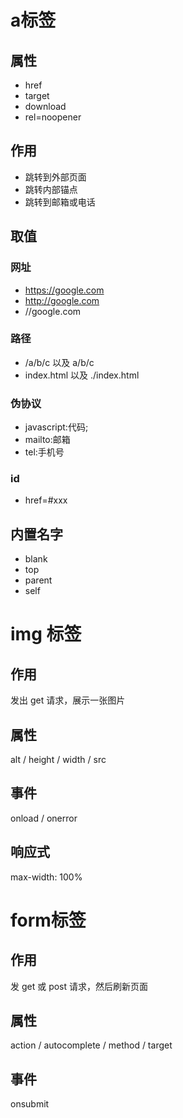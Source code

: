 # a标签

## 属性

- href
- target
- download
- rel=noopener

## 作用

- 跳转到外部页面
- 跳转内部锚点
- 跳转到邮箱或电话

## 取值

### 网址

- https://google.com
- http://google.com
- //google.com

### 路径

- /a/b/c 以及 a/b/c
- index.html 以及 ./index.html

### 伪协议

- javascript:代码;
- mailto:邮箱
- tel:手机号

### id

- href=#xxx

## 内置名字

- blank
- top
- parent
- self

# img 标签

## 作用

发出 get 请求，展示一张图片

## 属性

alt / height / width / src

## 事件

onload / onerror

## 响应式

max-width: 100%

# form标签

## 作用

发 get 或 post 请求，然后刷新页面

## 属性

action / autocomplete / method / target

## 事件

onsubmit
